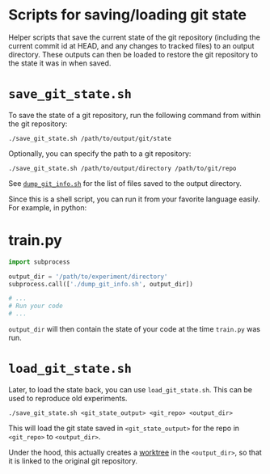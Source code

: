 # Scripts for saving/loading git state

Helper scripts that save the current state of the git repository (including the
current commit id at HEAD, and any changes to tracked files) to an output
directory. These outputs can then be loaded to restore the git repository to the
state it was in when saved.

# `save_git_state.sh`

To save the state of a git repository, run the following command from within the
git repository:

    ./save_git_state.sh /path/to/output/git/state

Optionally, you can specify the path to a git repository:

    ./save_git_state.sh /path/to/output/directory /path/to/git/repo

See [`dump_git_info.sh`](./dump_git_info.sh) for the list of files saved to the
output directory.

Since this is a shell script, you can run it from your favorite language easily.
For example, in python:

# train.py

```python
import subprocess

output_dir = '/path/to/experiment/directory'
subprocess.call(['./dump_git_info.sh', output_dir])

# ...
# Run your code
# ...
```

`output_dir` will then contain the state of your code at the time `train.py` was
run. 


# `load_git_state.sh`

Later, to load the state back, you can use `load_git_state.sh`. This can be used
to reproduce old experiments.


    ./save_git_state.sh <git_state_output> <git_repo> <output_dir>

This will load the git state saved in `<git_state_output>` for the repo in
`<git_repo>` to `<output_dir>`.

Under the hood, this actually creates a
[worktree](https://git-scm.com/docs/git-worktree) in the `<output_dir>`, so that
it is linked to the original git repository.
